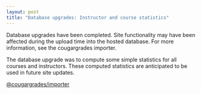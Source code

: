```yaml
---
layout: post
title: "Database upgrades: Instructor and course statistics"
---
```


Database upgrades have been completed. Site functionality may have been affected during the upload time into the hosted database. For more information, see the cougargrades importer.

The database upgrade was to compute some simple statistics for all courses and instructors. These computed statistics are anticipated to be used in future site updates.

[@cougargrades/importer](https://github.com/cougargrades/importer)